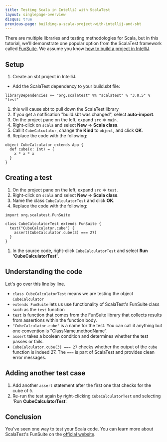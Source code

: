 ```yaml
---
title: Testing Scala in IntelliJ with ScalaTest
layout: singlepage-overview
disqus: true
previous-page: building-a-scala-project-with-intellij-and-sbt
---
```


There are multiple libraries and testing methodologies for Scala,
but in this tutorial, we'll demonstrate one popular option from the ScalaTest framework
called [FunSuite](http://www.scalatest.org/getting_started_with_fun_suite).
We assume you know [how to build a project in IntelliJ](building-a-scala-project-with-intellij-and-sbt.html).

## Setup
1. Create an sbt project in IntelliJ.
* Add the ScalaTest dependency to your build.sbt file:

```
libraryDependencies += "org.scalatest" %% "scalatest" % "3.0.5" % "test"
```

1. this will cause sbt to pull down the ScalaTest library
1. If you get a notification "build.sbt was changed", select **auto-import**.
1. On the project pane on the left, expand `src` => `main`.
1. Right-click on `scala` and select **New** => **Scala class**.
1. Call it `CubeCalculator`, change the **Kind** to `object`, and click **OK**.
1. Replace the code with the following:

```
object CubeCalculator extends App {
  def cube(x: Int) = {
    x * x * x
  }
}
```

## Creating a test
1. On the project pane on the left, expand `src` => `test`.
1. Right-click on `scala` and select **New** => **Scala class**.
1. Name the class `CubeCalculatorTest` and click **OK**.
1. Replace the code with the following:

```
import org.scalatest.FunSuite

class CubeCalculatorTest extends FunSuite {
  test("CubeCalculator.cube") {
    assert(CubeCalculator.cube(3) === 27)
  }
}
```

1. In the source code, right-click `CubeCalculatorTest` and select **Run
'CubeCalculatorTest'**.

## Understanding the code

Let's go over this line by line.

* `class CubeCalculatorTest` means we are testing the object `CubeCalculator`
* `extends FunSuite` lets us use functionality of ScalaTest's FunSuite class
such as the `test` function
* `test` is function that comes from the FunSuite library that collects
results from assertions within the function body.
* `"CubeCalculator.cube"` is a name for the test. You can call it anything but
one convention is "ClassName.methodName".
* `assert` takes a boolean condition and determines whether the test passes or fails.
* `CubeCalculator.cube(3) === 27` checks whether the output of the `cube` function is
indeed 27. The `===` is part of ScalaTest and provides clean error messages.

## Adding another test case
1. Add another `assert` statement after the first one that checks for the cube
of `0`.
1. Re-run the test again by right-clicking `CubeCalculatorTest` and selecting
'Run **CubeCalculatorTest**'.

## Conclusion
You've seen one way to test your Scala code. You can learn more about
ScalaTest's FunSuite on the [official website](http://www.scalatest.org/getting_started_with_fun_suite).
